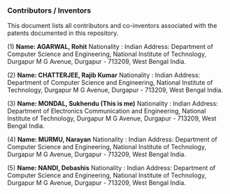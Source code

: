 ### Contributors / Inventors
This document lists all contributors and co-inventors associated with the patents documented in this repository.

(1) **Name: AGARWAL, Rohit**
    Nationality : Indian
    Address: Department of Computer Science and Engineering, National Institute of
    Technology, Durgapur M G Avenue, Durgapur - 713209, West Bengal India. 

(2) **Name: CHATTERJEE, Rajib Kumar**
    Nationality : Indian
    Address: Department of Computer Science and Engineering, National Institute of
    Technology, Durgapur M G Avenue, Durgapur - 713209, West Bengal India. 

(3) **Name: MONDAL, Sukhendu (This is me)**
    Nationality : Indian
    Address: Department of Electronics Communication and Engineering, National
    Institute of Technology, Durgapur M G Avenue, Durgapur - 713209, West Bengal India. 

(4) **Name: MURMU, Narayan**
    Nationality : Indian
    Address: Department of Computer Science and Engineering, National Institute of
    Technology, Durgapur M G Avenue, Durgapur - 713209, West Bengal India.

(5) **Name: NANDI, Debashis**
    Nationality : Indian
    Address: Department of Computer Science and Engineering, National Institute of
    Technology, Durgapur M G Avenue, Durgapur - 713209, West Bengal India. 
